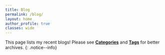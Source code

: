 ```yaml
---
title: Blog
permalink: /blog/
layout: home
author_profile: true
classes: wide
---
```


This page lists my recent blogs! Please see [**Categories**](/blog/categories) and [**Tags**](/blog/tags) for better archives.
{: .notice--info}